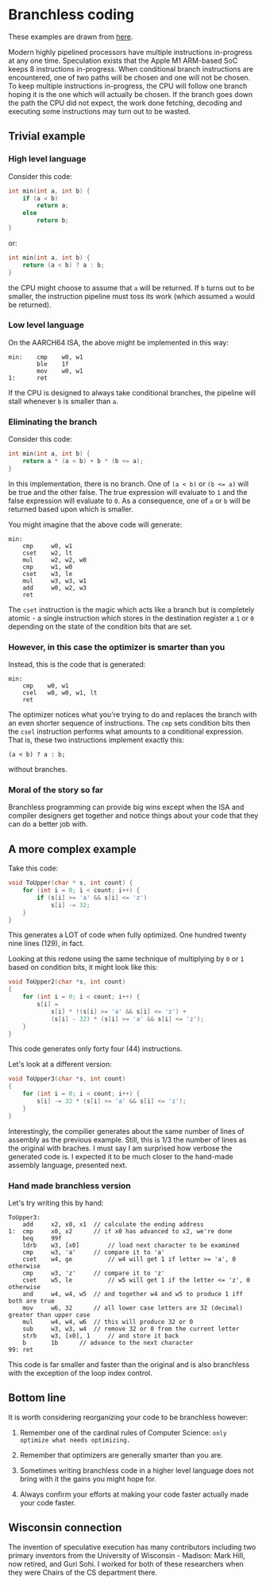# Branchless coding

These examples are drawn from [here](https://www.youtube.com/watch?v=bVJ-mWWL7cE).

Modern highly pipelined processors have multiple instructions in-progress at any one time. Speculation exists that the Apple M1 ARM-based SoC keeps 8 instructions in-progress. When conditional branch instructions are encountered, one of two paths will be chosen and one will not be chosen. To keep multiple instructions in-progress, the CPU will follow one branch hoping it is the one which will actually be chosen. If the branch goes down the path the CPU did not expect, the work done fetching, decoding and executing some instructions may turn out to be wasted.

## Trivial example

### High level language

Consider this code:

```c++
int min(int a, int b) {
    if (a < b)
        return a;
    else
        return b;
}
```

or:

```c++
int min(int a, int b) {
    return (a < b) ? a : b;
}
```

the CPU might choose to assume that `a` will be returned. If `b` turns out to be smaller, the instruction pipeline must toss its work (which assumed `a` would be returned).

### Low level language

On the AARCH64 ISA, the above might be implemented in this way:

```text
min:    cmp    w0, w1
        ble    1f
        mov    w0, w1
1:      ret
```

If the CPU is designed to always take conditional branches, the pipeline will stall whenever `b` is smaller than `a`.

### Eliminating the branch

Consider this code:

```c++
int min(int a, int b) {
    return a * (a < b) + b * (b <= a);
}
```

In this implementation, there is no branch. One of `(a < b)` or `(b <= a)` will be true and the other false. The true expression will evaluate to `1` and the false expression will evaluate to `0`. As a consequence, one of `a` or `b` will be returned based upon which is smaller.

You might imagine that the above code will generate:

```text
min: 
    cmp     w0, w1
    cset    w2, lt
    mul     w2, w2, w0
    cmp     w1, w0
    cset    w3, le
    mul     w3, w3, w1
    add     w0, w2, w3
    ret
```

The `cset` instruction is the magic which acts like a branch but is completely atomic - a single instruction which stores in the destination register a `1` or `0` depending on the state of the condition bits that are set.

### However, in this case the optimizer is smarter than you

Instead, this is the code that is generated:

```text
min:
    cmp    w0, w1
    csel   w0, w0, w1, lt
    ret
```

The optimizer notices what you're trying to do and replaces the branch with an even shorter sequence of instructions. The `cmp` sets condition bits then the `csel` instruction performs what amounts to a conditional expression. That is, these two instructions implement exactly this:

```text
(a < b) ? a : b;
```

without branches.

### Moral of the story so far

Branchless programming can provide big wins except when the ISA and compiler designers get together and notice things about your code that they can do a better job with.

## A more complex example

Take this code:

```c++
void ToUpper(char * s, int count) {
    for (int i = 0; i < count; i++) {
        if (s[i] >= 'a' && s[i] <= 'z')
            s[i] -= 32;
    }
}
```

This generates a LOT of code when fully optimized. One hundred twenty nine lines (129), in fact.

Looking at this redone using the same technique of multiplying by `0` or `1` based on condition bits, it might look like this:

```c++
void ToUpper2(char *s, int count)
{
    for (int i = 0; i < count; i++) {
        s[i] = 
            s[i] * !(s[i] >= 'a' && s[i] <= 'z') +
            (s[i] - 32) * (s[i] >= 'a' && s[i] <= 'z');
    }
}
```

This code generates only forty four (44) instructions.

Let's look at a different version:

```c++
void ToUpper3(char *s, int count)
{
    for (int i = 0; i < count; i++) {
        s[i] -= 32 * (s[i] >= 'a' && s[i] <= 'z');
    }
}
```

Interestingly, the compilier generates about the same number of lines of assembly as the previous example. Still, this is 1/3 the number of lines as the original with braches. I must say I am surprised how verbose the generated code is. I expected it to be much closer to the hand-made assembly language, presented next.

### Hand made branchless version

Let's try writing this by hand:

```text
ToUpper3:
	add		x2, x0, x1	// calculate the ending address
1:	cmp		x0, x2		// if x0 has advanced to x2, we're done
	beq		99f
	ldrb	w3, [x0]		// load next character to be examined
	cmp		w3, 'a'		// compare it to 'a'
	cset	w4, ge			// w4 will get 1 if letter >= 'a', 0 otherwise
	cmp		w3, 'z'		// compare it to 'z'
	cset	w5, le			// w5 will get 1 if the letter <= 'z', 0 otherwise
	and		w4, w4, w5	// and together w4 and w5 to produce 1 iff both are true
	mov		w6, 32		// all lower case letters are 32 (decimal) greater than upper case
	mul		w4, w4, w6	// this will produce 32 or 0
	sub		w3, w3, w4	// remove 32 or 0 from the current letter
	strb	w3, [x0], 1		// and store it back
	b 		1b 		// advance to the next character
99: ret
```

This code is far smaller and faster than the original and is also branchless with the exception of the loop index control.

## Bottom line

It is worth considering reorganizing your code to be branchless however:

1. Remember one of the cardinal rules of Computer Science: `only optimize what needs optimizing.`

2. Remember that optimizers are generally smarter than you are.

3. Sometimes writing branchless code in a higher level language does not bring with it the gains you might hope for.

4. Always confirm your efforts at making your code faster actually made your code faster.

## Wisconsin connection

The invention of speculative execution has many contributors including two primary inventors from the University of Wisconsin - Madison: Mark Hill, now retired, and Guri Sohi. I worked for both of these researchers when they were Chairs of the CS department there.
